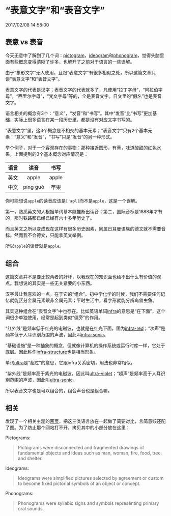 # “表意文字”和“表音文字”
2017/02/08 14:58:00


## 表意 vs 表音

今天无意中了解到了几个词：[pictogram][pictogram]，[ideogram][ideogram]和[phonogram][phonogram]，觉得头脑里面有些概念变得清晰了许多，也解开了之前对于语言的一些误解。

由于“象形文字”无人使用，且跟“表意文字”有很多相似之处，所以这篇文章只谈“表意文字”和“表音文字”。

表意文字的代表是汉字；表音文字的代表就多了，凡使用“拉丁字母”，“阿拉伯字母”，“西里尔字母”，“梵文字母”等的，全是表音文字。日文里的“假名”也是表音文字。

语言相关的概念有3个：“意义”，“发音”和“书写”。其中“发音”比“书写”更加基础，实际上很多语言在某一段历史里，都是没有对应文字书写的。

“表意文字”里，这3个概念是不相交的基本元素；“表音文字”只有2个基本元素：“意义”和“发音”，“书写”只是“发音”的另一种形式。

举个例子，对于一个客观存在的事物：那种接近圆形，有蒂，味道酸甜的红色水果，上面提到的3个基本概念对应情况是：

| 语言 | 读音     | 书写  |
|:----:|:--------:|:-----:|
| 英文 | apple    | apple |
| 中文 | píng guǒ | 苹果  |

你可能想说`apple`的读音应该是`['æpl]`而不是`apple`，这是一个误解。

第一，熟悉英文的人根据单词基本能推断出读音；第二，国际音标是1888年才有的，那时铁路都已经已经有六十多年历史了。

而且英文之所以变成现在这样有很多历史因素，同属日耳曼语族的德文就不需要音标。然而我不会德文，只能拿英文举例。

所以`apple`的读音就是`apple`。


## 组合

这篇文章并不是要比较两者的好坏，以我现在的知识面也给不出什么有价值的观点。我想说的其实是一些无关紧要的小东西。

汉字最让我喜欢的一点，在于它的“组合”。初中学化学的时候，我们不需要任何记忆就能区分金属元素跟非金属元素；平时生活中，看字形就能分辨鸟兽虫鱼。

其实这种组合在“表音文字”中也存在。比如英语单词[infra][infra]的意思是“在下面”，这个词很少单独使用，经常是起到类似“偏旁”的作用。

“红外线”是频率低于红光的电磁波，也就是在红光下面，固为[infra-red][infrared]；“次声”是频率低于人耳识别范围的声波，因此叫[infra-sonic][infrasonic]。

“基础设施”是一种抽象的概念，但就像计算机的操作系统或运行时库一样，它处于底层。因此称作[infra-structure][infrastructure]也是相当形象。

单词[ultra][ultra]是“超过”的意思，它跟infra关系密切，用法也非常相似。

“紫外线”是频率高于紫光的电磁波，因此叫[ultra-violet][ultraviolet]；“超声”是频率高于人耳识别范围的声波，因此叫[ultra-sonic][ultrasonic]。

所以表音文字也是可以组合的，组合声音也是组合嘛。


## 相关

发现了一个相关主题的[网页][relatedsite]，把这三类语言放在一起做了简要对比，言简意赅还配了图。为了防止那个网站打不开，拷贝其中的小部分放在这里：

Pictograms:

> Pictograms were disconnected and fragmented drawings of fundamental objects and ideas such as man, woman, fire, food, tree, and shelter.

Ideograms:

> Ideograms were simplified pictures selected by agreement or custom to become fixed pictorial symbols of an object or concept.

Phonograms:

> Phonograms were syllabic signs and symbols representing primary oral sounds.


[pictogram]: http://cn.bing.com/dict/search?q=pictogram
[ideogram]: http://cn.bing.com/dict/search?q=ideogram
[phonogram]: http://cn.bing.com/dict/search?q=phonogram
[infra]: http://cn.bing.com/dict/search?q=infra
[ultra]: http://cn.bing.com/dict/search?q=ultra
[infrared]: http://cn.bing.com/dict/search?q=infrared
[infrasonic]: http://cn.bing.com/dict/search?q=infrasonic
[ultraviolet]: http://cn.bing.com/dict/search?q=ultraviolet
[ultrasonic]: http://cn.bing.com/dict/search?q=ultrasonic
[infrastructure]: http://cn.bing.com/dict/search?q=infrastructure
[relatedsite]: http://www.csun.edu/~pjd77408/DrD/Art461/MotionLecture/Pictograms_Ideograms.htm>

